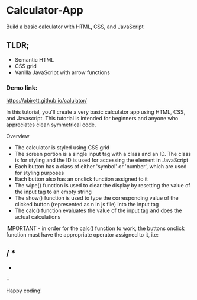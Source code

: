 # Calculator-App
Build a basic calculator with HTML, CSS, and JavaScript

## TLDR;
- Semantic HTML
- CSS grid
- Vanilla JavaScript with arrow functions

### Demo link:
https://abirett.github.io/calulator/


In this tutorial, you'll create a very basic calculator app using HTML, CSS, and Javascript. This tutorial is intended for beginners and anyone who appreciates clean symmetrical code.

Overview
- The calculator is styled using CSS grid
- The screen portion is a single input tag with a class and an ID. The class is for styling and the ID is used for accessing the element in JavaScript
- Each button has a class of either 'symbol' or 'number', which are used for styling purposes
- Each button also has an onclick function assigned to it
- The wipe() function is used to clear the display by resetting the value of the input tag to an empty string
- The show() function is used to type the corresponding value of the clicked button (represented as n in js file) into the input tag
- The calc() function evaluates the value of the input tag and does the actual calculations

IMPORTANT - in order for the calc() function to work, the buttons onclick function must have the appropriate operator assigned to it, i.e:

/
*
-
+
=

Happy coding!
